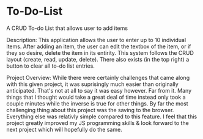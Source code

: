 # To-Do-List
A CRUD To-do List that allows user to add items

Description: This application allows the user to enter up to 10 individual items. After adding an item, the user can edit the textbox of the item, or if they so desire, 
delete the item in its entirity. This system follows the CRUD layout (create, read, update, delete). There also exists (in the top right) a button to clear all to-do list entries.

Project Overview: While there were certainly challenges that came along with this given project, it was suprisingly much easier than originally anticipated. That's not at all
to say it was easy however. Far from it. Many things that I thought would take a great deal of time instead only took a couple minutes while the inverse is true for other things. 
By far the most challenging thing about this project was the saving to the browser. Everything else was relativly simple compared to this feature. I feel that this project greatly
improved my JS programming skills & look forward to the next project which will hopefully do the same. 
